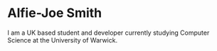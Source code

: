 # Alfie-Joe Smith

I am a UK based student and developer currently studying Computer Science at the University of Warwick. 
